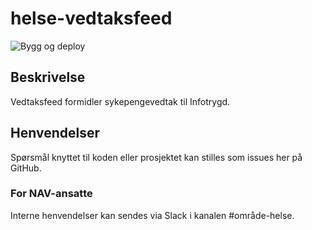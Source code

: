 # helse-vedtaksfeed
![Bygg og deploy](https://github.com/navikt/helse-vedtaksfeed/workflows/Bygg%20og%20deploy/badge.svg)

## Beskrivelse
Vedtaksfeed formidler sykepengevedtak til Infotrygd.

## Henvendelser
Spørsmål knyttet til koden eller prosjektet kan stilles som issues her på GitHub.

### For NAV-ansatte
Interne henvendelser kan sendes via Slack i kanalen #område-helse.
